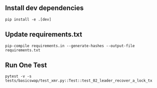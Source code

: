 
## Install dev dependencies

    pip install -e .[dev]


## Update requirements.txt

    pip-compile requirements.in --generate-hashes --output-file requirements.txt


## Run One Test

    pytest -v -s tests/basicswap/test_xmr.py::Test::test_02_leader_recover_a_lock_tx
